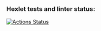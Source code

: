 ### Hexlet tests and linter status:
[![Actions Status](https://github.com/lanaluna/frontend-project-lvl2/workflows/hexlet-check/badge.svg)](https://github.com/lanaluna/frontend-project-lvl2/actions)